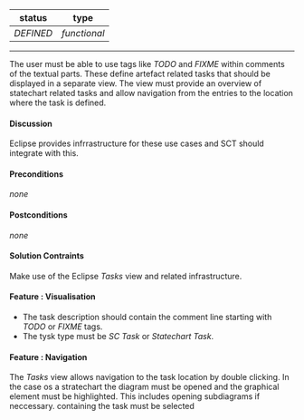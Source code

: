 status | type
------ | ----
_DEFINED_ | _functional_

---
The user must be able to use tags like _TODO_ and _FIXME_ within comments of the textual parts. These define artefact related tasks 
that should be displayed in a separate view. The view must provide an overview of statechart related tasks and allow navigation from 
the entries to the location where the task is defined.    

#### Discussion
Eclipse provides infrrastructure for these use cases and SCT should integrate with this.  

#### Preconditions
_none_

#### Postconditions
_none_

#### Solution Contraints
Make use of the Eclipse _Tasks_ view and related infrastructure.

#### Feature : Visualisation
* The task description should contain the comment line starting with _TODO_ or _FIXME_ tags.
* The tysk type must be _SC Task_ or _Statechart Task_.

#### Feature : Navigation
The _Tasks_ view allows navigation to the task location by double clicking. In the case os a stratechart the diagram must be opened 
and the graphical element must be highlighted. This includes opening subdiagrams if neccessary.
containing the task must be selected
